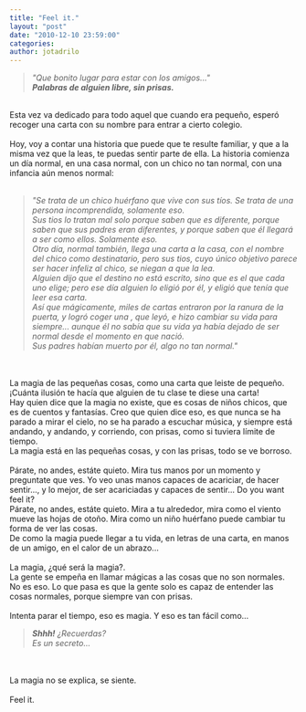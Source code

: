 ```yaml
---
title: "Feel it."
layout: "post"
date: "2010-12-10 23:59:00"
categories: 
author: jotadrilo
---
```


<div class="css-full-post-content js-full-post-content">
<blockquote><span style="font-style:italic;">"Que bonito lugar para estar con los amigos..." <br /><span style="font-weight:bold;">Palabras de alguien libre, sin prisas.</span></span></blockquote><br />Esta vez va dedicado para todo aquel que cuando era pequeño, esperó recoger una carta con su nombre para entrar a cierto colegio.<br /><br />Hoy, voy a contar una historia que puede que te resulte familiar, y que a la misma vez que la leas, te puedas sentir parte de ella. La historia comienza un día normal, en una casa normal, con un chico no tan normal, con una infancia aún menos normal:<br /><br /><blockquote><span style="font-style:italic;">"Se trata de un chico huérfano que vive con sus tíos. Se trata de una persona incomprendida, solamente eso. <br />Sus tios lo tratan mal solo porque saben que es diferente, porque saben que sus padres eran diferentes, y porque saben que él llegará a ser como ellos. Solamente eso.<br />Otro día, normal también, llega una carta a la casa, con el nombre del chico como destinatario, pero sus tios, cuyo único objetivo parece ser hacer infeliz al chico, se niegan a que la lea.<br />Alguien dijo que el destino no está escrito, sino que es el que cada uno elige; pero ese día alguien lo eligió por él, y eligió que tenía que leer esa carta. <br />Así que mágicamente, miles de cartas entraron por la ranura de la puerta, y logró coger una , que leyó, e hizo cambiar su vida para siempre... aunque él no sabía que su vida ya había dejado de ser normal desde el momento en que nació.<br />Sus padres habían muerto por él, algo no tan normal."</span></blockquote><br /><br />La magia de las pequeñas cosas, como una carta que leiste de pequeño. ¡Cuánta ilusión te hacía que alguien de tu clase te diese una carta! <br />Hay quien dice que la magia no existe, que es cosas de niños chicos, que es de cuentos y fantasías. Creo que quien dice eso, es que nunca se ha parado a mirar el cielo, no se ha parado a escuchar música, y siempre está andando, y andando, y corriendo, con prisas, como si tuviera límite de tiempo. <br />La magia está en las pequeñas cosas, y con las prisas, todo se ve borroso.<br /><br />Párate, no andes, estáte quieto. Mira tus manos por un momento y preguntate que ves. Yo veo unas manos capaces de acariciar, de hacer sentir..., y lo mejor, de ser acariciadas y capaces de sentir... Do you want feel it?<br />Párate, no andes, estáte quieto. Mira a tu alrededor, mira como el viento mueve las hojas de otoño. Mira como un niño huérfano puede cambiar tu forma de ver las cosas. <br />De como la magia puede llegar a tu vida, en letras de una carta, en manos de un amigo, en el calor de un abrazo...<br /><br />La magia, ¿qué será la magia?.<br />La gente se empeña en llamar mágicas a las cosas que no son normales. No es eso. Lo que pasa es que la gente solo es capaz de entender las cosas normales, porque siempre van con prisas.<br /><br />Intenta parar el tiempo, eso es magia. Y eso es tan fácil como...<br /><blockquote><span style="font-style:italic;"><span style="font-weight:bold;">Shhh!</span> ¿Recuerdas?<br />Es un secreto...</span></blockquote><br /><br />La magia no se explica, se siente.<br /><br />Feel it.
</div>
